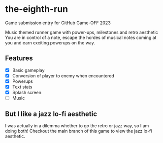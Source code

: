 # the-eighth-run

Game submission entry for GitHub Game-OFF 2023

Music themed runner game with power-ups, milestones and retro aesthetic
You are in control of a note, escape the hordes of musical notes coming at you and earn exciting powerups on the way.

## Features

- [x] Basic gameplay
- [x] Conversion of player to enemy when encountered
- [x] Powerups
- [x] Text stats
- [x] Splash screen
- [ ] Music

## But I like a jazz lo-fi aesthetic

I was actually in a dilemma whether to go the retro or jazz way, so I am doing both! Checkout the main branch of this game to view the jazz lo-fi aesthetic.
